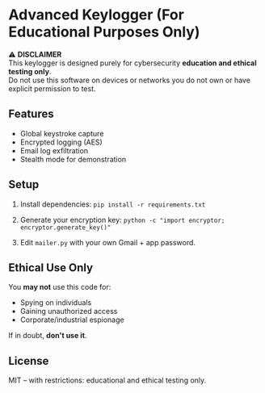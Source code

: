 # Advanced Keylogger (For Educational Purposes Only)

⚠️ **DISCLAIMER**  
This keylogger is designed purely for cybersecurity **education and ethical testing only**.  
Do not use this software on devices or networks you do not own or have explicit permission to test.

## Features
- Global keystroke capture
- Encrypted logging (AES)
- Email log exfiltration
- Stealth mode for demonstration

## Setup
1. Install dependencies:
`pip install -r requirements.txt`


2. Generate your encryption key:
`python -c "import encryptor; encryptor.generate_key()" `


3. Edit `mailer.py` with your own Gmail + app password.

## Ethical Use Only
You **may not** use this code for:
- Spying on individuals
- Gaining unauthorized access
- Corporate/industrial espionage

If in doubt, **don't use it**.

## License
MIT – with restrictions: educational and ethical testing only.
